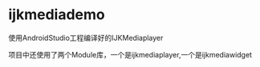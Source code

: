 # ijkmediademo
使用AndroidStudio工程编译好的IJKMediaplayer

项目中还使用了两个Module库，一个是ijkmediaplayer,一个是ijkmediawidget

